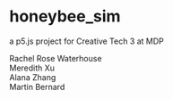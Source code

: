 # honeybee_sim
a p5.js project for Creative Tech 3 at MDP

Rachel Rose Waterhouse\
Meredith Xu\
Alana Zhang\
Martin Bernard

